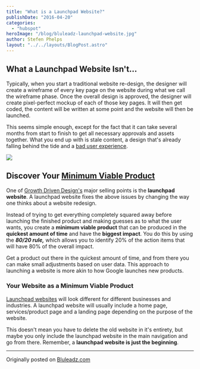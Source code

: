```yaml
---
title: "What is a Launchpad Website?"
publishDate: "2016-04-20"
categories:
  - "hubspot"
heroImage: "/blog/bluleadz-launchpad-website.jpg"
author: Stefen Phelps
layout: "../../layouts/BlogPost.astro"
---
```


## What a Launchpad Website Isn't...

Typically, when you start a traditional website re-design, the designer will create a wireframe of every key page on the website during what we call the wireframe phase. Once the overall design is approved, the designer will create pixel-perfect mockup of each of those key pages. It will then get coded, the content will be written at some point and the website will then be launched.

This seems simple enough, except for the fact that it can take several months from start to finish to get all necessary approvals and assets together. What you end up with is stale content, a design that's already falling behind the tide and a [bad user experience](http://www.bluleadz.com/blog/why-are-people-leaving-your-website).

![](/blog/bluleadz-launchpad-website.jpg)

## Discover Your [**Minimum Viable Product**](https://en.wikipedia.org/wiki/Minimum_viable_product)

One of [Growth Driven Design's](http://www.bluleadz.com/blog/slideshare-your-website-design-is-ripping-you-off-and-you-dont-even-know-it) major selling points is the **launchpad website**. A launchpad website fixes the above issues by changing the way one thinks about a website redesign.

Instead of trying to get everything completely squared away before launching the finished product and making guesses as to what the user wants, you create a **minimum viable product** that can be produced in the **quickest amount of time** and have the **biggest impact**. You do this by using the _**80/20 rule,**_ which allows you to identify 20% of the action items that will have 80% of the overall impact.

Get a product out there in the quickest amount of time, and from there you can make small adjustments based on user data. This approach to launching a website is more akin to how Google launches new products.

### Your Website as a Minimum Viable Product

[Launchpad websites](http://www.bluleadz.com/blog/how-to-build-a-launch-pad-website-using-growth-driven-design) will look different for different businesses and industries. A launchpad website will usually include a home page, services/product page and a landing page depending on the purpose of the website.

This doesn't mean you have to delete the old website in it's entirety, but maybe you only include the launchpad website in the main navigation and go from there. Remember, a **launchpad website is just the beginning**.

---

Originally posted on [Bluleadz.com](http://www.bluleadz.com/blog/what-is-a-launchpad-website)
